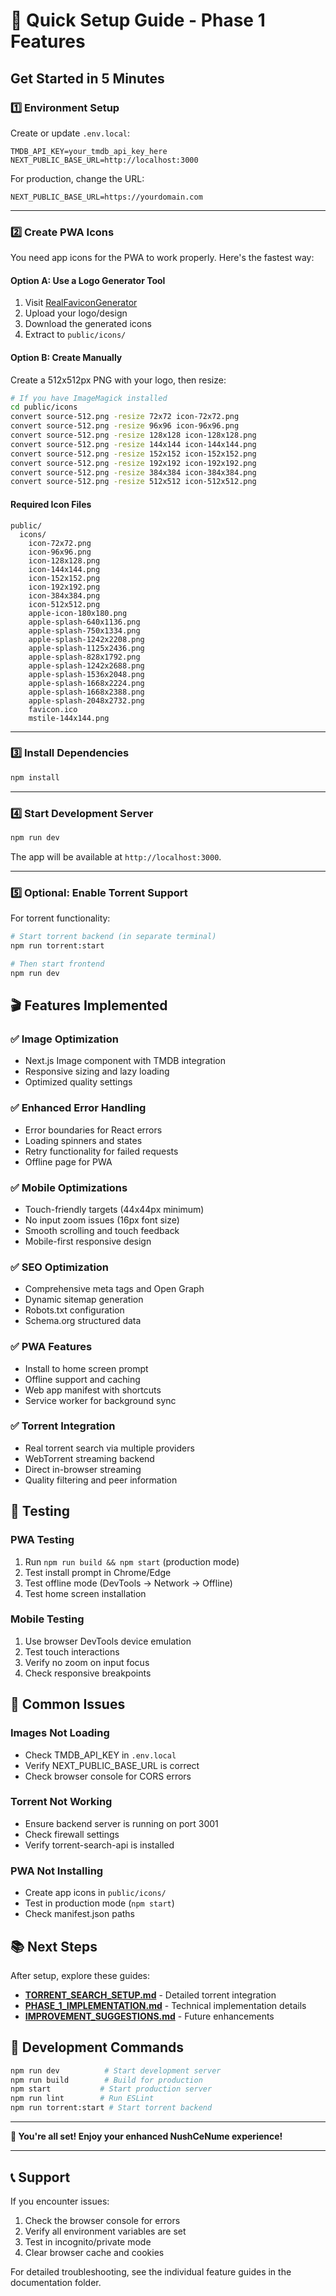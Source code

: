 # 🚀 Quick Setup Guide - Phase 1 Features

## Get Started in 5 Minutes

### 1️⃣ Environment Setup

Create or update `.env.local`:

```env
TMDB_API_KEY=your_tmdb_api_key_here
NEXT_PUBLIC_BASE_URL=http://localhost:3000
```

For production, change the URL:
```env
NEXT_PUBLIC_BASE_URL=https://yourdomain.com
```

---

### 2️⃣ Create PWA Icons

You need app icons for the PWA to work properly. Here's the fastest way:

#### Option A: Use a Logo Generator Tool
1. Visit [RealFaviconGenerator](https://realfavicongenerator.net/)
2. Upload your logo/design
3. Download the generated icons
4. Extract to `public/icons/`

#### Option B: Create Manually
Create a 512x512px PNG with your logo, then resize:

```bash
# If you have ImageMagick installed
cd public/icons
convert source-512.png -resize 72x72 icon-72x72.png
convert source-512.png -resize 96x96 icon-96x96.png
convert source-512.png -resize 128x128 icon-128x128.png
convert source-512.png -resize 144x144 icon-144x144.png
convert source-512.png -resize 152x152 icon-152x152.png
convert source-512.png -resize 192x192 icon-192x192.png
convert source-512.png -resize 384x384 icon-384x384.png
convert source-512.png -resize 512x512 icon-512x512.png
```

#### Required Icon Files
```
public/
  icons/
    icon-72x72.png
    icon-96x96.png
    icon-128x128.png
    icon-144x144.png
    icon-152x152.png
    icon-192x192.png
    icon-384x384.png
    icon-512x512.png
    apple-icon-180x180.png
    apple-splash-640x1136.png
    apple-splash-750x1334.png
    apple-splash-1242x2208.png
    apple-splash-1125x2436.png
    apple-splash-828x1792.png
    apple-splash-1242x2688.png
    apple-splash-1536x2048.png
    apple-splash-1668x2224.png
    apple-splash-1668x2388.png
    apple-splash-2048x2732.png
    favicon.ico
    mstile-144x144.png
```

---

### 3️⃣ Install Dependencies

```bash
npm install
```

---

### 4️⃣ Start Development Server

```bash
npm run dev
```

The app will be available at `http://localhost:3000`.

---

### 5️⃣ Optional: Enable Torrent Support

For torrent functionality:

```bash
# Start torrent backend (in separate terminal)
npm run torrent:start

# Then start frontend
npm run dev
```

## 🎬 Features Implemented

### ✅ Image Optimization
- Next.js Image component with TMDB integration
- Responsive sizing and lazy loading
- Optimized quality settings

### ✅ Enhanced Error Handling
- Error boundaries for React errors
- Loading spinners and states
- Retry functionality for failed requests
- Offline page for PWA

### ✅ Mobile Optimizations
- Touch-friendly targets (44x44px minimum)
- No input zoom issues (16px font size)
- Smooth scrolling and touch feedback
- Mobile-first responsive design

### ✅ SEO Optimization
- Comprehensive meta tags and Open Graph
- Dynamic sitemap generation
- Robots.txt configuration
- Schema.org structured data

### ✅ PWA Features
- Install to home screen prompt
- Offline support and caching
- Web app manifest with shortcuts
- Service worker for background sync

### ✅ Torrent Integration
- Real torrent search via multiple providers
- WebTorrent streaming backend
- Direct in-browser streaming
- Quality filtering and peer information

## 🧪 Testing

### PWA Testing
1. Run `npm run build && npm start` (production mode)
2. Test install prompt in Chrome/Edge
3. Test offline mode (DevTools → Network → Offline)
4. Test home screen installation

### Mobile Testing
1. Use browser DevTools device emulation
2. Test touch interactions
3. Verify no zoom on input focus
4. Check responsive breakpoints

## 🚨 Common Issues

### Images Not Loading
- Check TMDB_API_KEY in `.env.local`
- Verify NEXT_PUBLIC_BASE_URL is correct
- Check browser console for CORS errors

### Torrent Not Working
- Ensure backend server is running on port 3001
- Check firewall settings
- Verify torrent-search-api is installed

### PWA Not Installing
- Create app icons in `public/icons/`
- Test in production mode (`npm start`)
- Check manifest.json paths

## 📚 Next Steps

After setup, explore these guides:
- **[TORRENT_SEARCH_SETUP.md](TORRENT_SEARCH_SETUP.md)** - Detailed torrent integration
- **[PHASE_1_IMPLEMENTATION.md](PHASE_1_IMPLEMENTATION.md)** - Technical implementation details
- **[IMPROVEMENT_SUGGESTIONS.md](IMPROVEMENT_SUGGESTIONS.md)** - Future enhancements

## 🔧 Development Commands

```bash
npm run dev          # Start development server
npm run build        # Build for production
npm start           # Start production server
npm run lint        # Run ESLint
npm run torrent:start # Start torrent backend
```

---

**🎉 You're all set! Enjoy your enhanced NushCeNume experience!**

---

## 📞 Support

If you encounter issues:
1. Check the browser console for errors
2. Verify all environment variables are set
3. Test in incognito/private mode
4. Clear browser cache and cookies

For detailed troubleshooting, see the individual feature guides in the documentation folder.